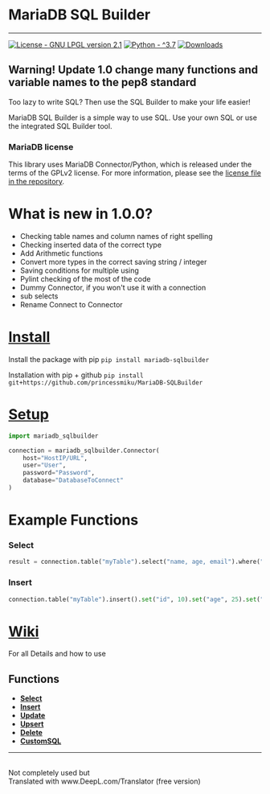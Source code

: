 # MariaDB SQL Builder

-----

[![License - GNU LPGL version 2.1](https://img.shields.io/badge/License-GNU_LPGL_version_2.1-green)](https://opensource.org/licenses/LGPL-2.1)
[![Python - ^3.7](https://img.shields.io/badge/Python-^3.7-blue)](https://www.python.org/)
[![Downloads](https://pepy.tech/badge/mariadb-sqlbuilder)](https://pepy.tech/project/mariadb-sqlbuilder)

## Warning! Update 1.0 change many functions and variable names to the pep8 standard

Too lazy to write SQL? Then use the SQL Builder to make your life easier!

MariaDB SQL Builder is a simple way to use SQL.
Use your own SQL or use the integrated SQL Builder tool.

### MariaDB license

This library uses MariaDB Connector/Python, which is released under the terms of the GPLv2 license. For more 
information, please see the [license file in the repository](https://github.com/mariadb-corporation/mariadb-connector-python/blob/1.1/LICENSE).

# What is new in 1.0.0?

- Checking table names and column names of right spelling
- Checking inserted data of the correct type
- Add Arithmetic functions
- Convert more types in the correct saving string / integer
- Saving conditions for multiple using
- Pylint checking of the most of the code
- Dummy Connector, if you won't use it with a connection
- sub selects
- Rename Connect to Connector

# [Install](https://github.com/princessmiku/MariaDB-SQLBuilder/wiki/Installation)
Install the package with pip
``pip install mariadb-sqlbuilder``

Installation with pip + github
``pip install git+https://github.com/princessmiku/MariaDB-SQLBuilder``

# [Setup](https://github.com/princessmiku/MariaDB-SQLBuilder/wiki/Setup)

````python
import mariadb_sqlbuilder

connection = mariadb_sqlbuilder.Connector(
    host="HostIP/URL",
    user="User",
    password="Password",
    database="DatabaseToConnect"
)
````

# Example Functions
### Select
```python
result = connection.table("myTable").select("name, age, email").where("age", 25).fetchall()
```

### Insert
```python
connection.table("myTable").insert().set("id", 10).set("age", 25).set("Name", "Helgo").execute()
```

# [Wiki](https://github.com/princessmiku/MariaDB-SQLBuilder/wiki)
For all Details and how to use

## Functions

- **[Select](https://github.com/princessmiku/MariaDB-SQLBuilder/wiki/Builder---Select)**
- **[Insert](https://github.com/princessmiku/MariaDB-SQLBuilder/wiki/Builder---Insert)**
- **[Update](https://github.com/princessmiku/MariaDB-SQLBuilder/wiki/Builder---Update)**
- **[Upsert](https://github.com/princessmiku/MariaDB-SQLBuilder/wiki/Builder---Upsert)**
- **[Delete](https://github.com/princessmiku/MariaDB-SQLBuilder/wiki/Builder---Delete)**
- **[CustomSQL](https://github.com/princessmiku/MariaDB-SQLBuilder/wiki/Custom-SQL)**


----------------------------------------------------------------

<br>
Not completely used but <br>
Translated with www.DeepL.com/Translator (free version)
